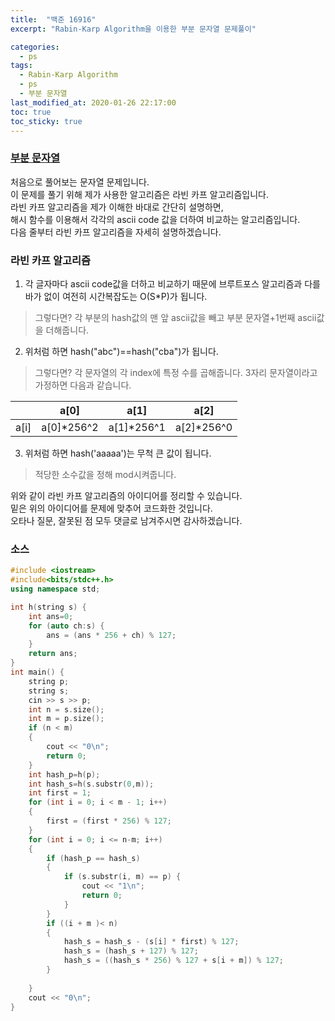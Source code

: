 ```yaml
---
title:  "백준 16916"
excerpt: "Rabin-Karp Algorithm을 이용한 부분 문자열 문제풀이"

categories:
  - ps
tags:
  - Rabin-Karp Algorithm
  - ps
  - 부분 문자열
last_modified_at: 2020-01-26 22:17:00
toc: true
toc_sticky: true
---
```


### [부분 문자열](https://www.acmicpc.net/problem/16916)

처음으로 풀어보는 문자열 문제입니다.  
이 문제를 풀기 위해 제가 사용한 알고리즘은 라빈 카프 알고리즘입니다.  
라빈 카프 알고리즘을 제가 이해한 바대로 간단히 설명하면,  
해시 함수를 이용해서 각각의 ascii code 값을 더하여 비교하는 알고리즘입니다.  
다음 줄부터 라빈 카프 알고리즘을 자세히 설명하겠습니다.  

### 라빈 카프 알고리즘

1. 각 글자마다 ascii code값을 더하고 비교하기 때문에 브루트포스 알고리즘과 다를 바가 없이 여전히 시간복잡도는 O(S*P)가 됩니다.  
> 그렇다면? 각 부분의 hash값의 맨 앞 ascii값을 빼고 부분 문자열+1번째 ascii값을 더해줍니다.  
2. 위처럼 하면 hash("abc")==hash("cba")가 됩니다.
> 그렇다면? 각 문자열의 각 index에 특정 수를 곱해줍니다. 3자리 문자열이라고 가정하면 다음과 같습니다.  
  
||a[0]|a[1]|a[2]|
|---|---|---|---|
|a[i]|a[0]\*256^2|a[1]\*256^1|a[2]\*256^0|  
  

3. 위처럼 하면 hash('aaaaa')는 무척 큰 값이 됩니다.  
> 적당한 소수값을 정해 mod시켜줍니다.  
  
위와 같이 라빈 카프 알고리즘의 아이디어를 정리할 수 있습니다.  
밑은 위의 아이디어를 문제에 맞추어 코드화한 것입니다.  
오타나 질문, 잘못된 점 모두 댓글로 남겨주시면 감사하겠습니다.    
### 소스
```cpp
#include <iostream>
#include<bits/stdc++.h>
using namespace std;

int h(string s) {
	int ans=0;
	for (auto ch:s) {
		ans = (ans * 256 + ch) % 127;
	}
	return ans;
}
int main() {
	string p;
	string s;
	cin >> s >> p;
	int n = s.size();
	int m = p.size();
	if (n < m)
	{
		cout << "0\n";
		return 0;
	}
	int hash_p=h(p);
	int hash_s=h(s.substr(0,m));
	int first = 1;
	for (int i = 0; i < m - 1; i++)
	{
		first = (first * 256) % 127;
	}
	for (int i = 0; i <= n-m; i++)
	{
		if (hash_p == hash_s)
		{
			if (s.substr(i, m) == p) {
				cout << "1\n";
				return 0;
			}
		}
		if ((i + m )< n)
		{
			hash_s = hash_s - (s[i] * first) % 127;
			hash_s = (hash_s + 127) % 127;
			hash_s = ((hash_s * 256) % 127 + s[i + m]) % 127;
		}
		
	}
	cout << "0\n";
}
```
